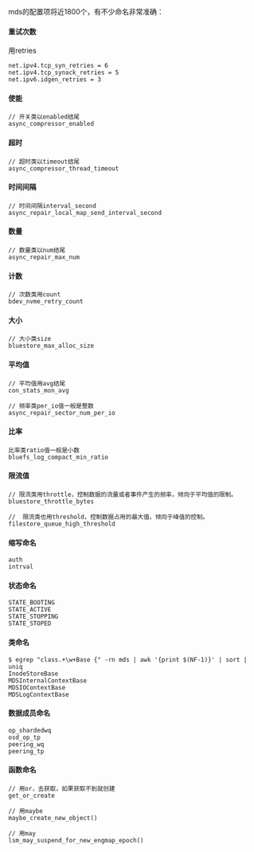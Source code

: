 mds的配置项将近1800个，有不少命名非常准确：

#### 重试次数
用retries
```
net.ipv4.tcp_syn_retries = 6
net.ipv4.tcp_synack_retries = 5
net.ipv6.idgen_retries = 3
```

#### 使能
```
// 开关类以enabled结尾
async_compressor_enabled 
```

#### 超时
```
// 超时类以timeout结尾
async_compressor_thread_timeout
```

#### 时间间隔
```
// 时间间隔interval_second
async_repair_local_map_send_interval_second
```

#### 数量
```
// 数量类以num结尾
async_repair_max_num
```

#### 计数
```
// 次数类用count
bdev_nvme_retry_count
```

#### 大小
```
// 大小类size
bluestore_max_alloc_size
```

#### 平均值
```
// 平均值用avg结尾
con_stats_mon_avg

// 频率类per_io值一般是整数
async_repair_sector_num_per_io
```

#### 比率
```
比率类ratio值一般是小数
bluefs_log_compact_min_ratio
```

#### 限流值
```
// 限流类用throttle，控制数据的流量或者事件产生的频率，倾向于平均值的限制。
bluestore_throttle_bytes

//  限流类也用threshold，控制数据占用的最大值，倾向于峰值的控制。
filestore_queue_high_threshold
```

#### 缩写命名
```
auth
intrval
```

#### 状态命名
```
STATE_BOOTING
STATE_ACTIVE
STATE_STOPPING
STATE_STOPED
```

#### 类命名
```
$ egrep "class.+\w+Base {" -rn mds | awk '{print $(NF-1)}' | sort | uniq
InodeStoreBase
MDSInternalContextBase
MDSIOContextBase
MDSLogContextBase
```

#### 数据成员命名
```
op_shardedwq
osd_op_tp
peering_wq
peering_tp
```

#### 函数命名
```
// 用or，去获取，如果获取不到就创建
get_or_create

// 用maybe
maybe_create_new_object()

// 用may
lsm_may_suspend_for_new_engmap_epoch()
```
